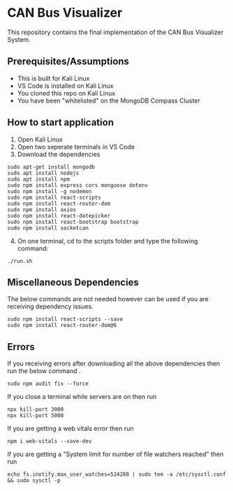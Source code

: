 # CAN Bus Visualizer
This repository contains the final implementation of the CAN Bus Visualizer System. 


## Prerequisites/Assumptions
* This is built for Kali Linux 
* VS Code is installed on Kali Linux
* You cloned this repo on Kali Linux
* You have been "whitelisted" on the MongoDB Compass Cluster

## How to start application
1. Open Kali Linux
2. Open two seperate terminals in VS Code 
3. Download the dependencies
```
sudo apt-get install mongodb
sudo apt install nodejs
sudo apt install npm
sudo npm install express cors mongoose dotenv
sudo npm install -g nodemon
sudo npm install react-scripts
sudo npm install react-router-dom
sudo npm install axios
sudo npm install react-datepicker
sudo npm install react-bootstrap bootstrap
sudo npm install socketcan
```
4. On one terminal, cd to the scripts folder and type the following command:
```
./run.sh
```

## Miscellaneous Dependencies
The below commands are not needed however can be used if you are receiving dependency issues.
```
sudo npm install react-scripts --save
sudo npm install react-router-dom@6
``` 

## Errors
If you receiving errors after downloading all the above dependencies then run the below command .
```
sudo npm audit fix --force
```

If you close a terminal while servers are on then run 
```
npx kill-port 3000
npx kill-port 5000
```

If you are getting a web vitals error then run
```
npm i web-vitals --save-dev
```

If you are getting a "System limit for number of file watchers reached" then run
```
echo fs.inotify.max_user_watches=524288 | sudo tee -a /etc/sysctl.conf && sudo sysctl -p
```


